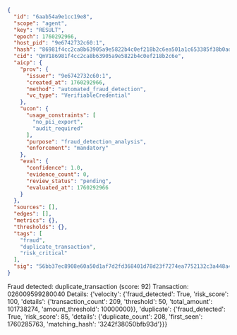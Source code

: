 ```json
{
  "id": "6aab54a9e1cc19e8",
  "scope": "agent",
  "key": "RESULT",
  "epoch": 1760292966,
  "host_pid": "9e6742732c60:1",
  "hash": "86981f4cc2ca8b63905a9e5822b4c0ef218b2c6ea501a1c653385f38b0adcd69",
  "cid": "QmV186981f4cc2ca8b63905a9e5822b4c0ef218b2c6e",
  "aicp": {
    "prov": {
      "issuer": "9e6742732c60:1",
      "created_at": 1760292966,
      "method": "automated_fraud_detection",
      "vc_type": "VerifiableCredential"
    },
    "ucon": {
      "usage_constraints": [
        "no_pii_export",
        "audit_required"
      ],
      "purpose": "fraud_detection_analysis",
      "enforcement": "mandatory"
    },
    "eval": {
      "confidence": 1.0,
      "evidence_count": 0,
      "review_status": "pending",
      "evaluated_at": 1760292966
    }
  },
  "sources": [],
  "edges": [],
  "metrics": {},
  "thresholds": {},
  "tags": [
    "fraud",
    "duplicate_transaction",
    "risk_critical"
  ],
  "sig": "56bb37ec8908e60a50d1af7d2fd368401d78d23f7274ea7752132c3a448a40c2"
}
```

Fraud detected: duplicate_transaction (score: 92)
Transaction: 026009599280040
Details: {'velocity': {'fraud_detected': True, 'risk_score': 100, 'details': {'transaction_count': 209, 'threshold': 50, 'total_amount': 101738274, 'amount_threshold': 10000000}}, 'duplicate': {'fraud_detected': True, 'risk_score': 85, 'details': {'duplicate_count': 208, 'first_seen': 1760285763, 'matching_hash': '3242f38050bfb93d'}}}